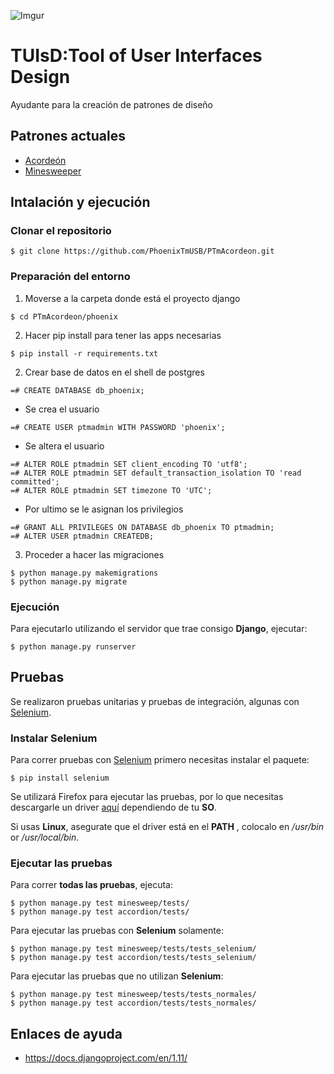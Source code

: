 ![Imgur](https://i.imgur.com/42nxmp5.png)
# TUIsD:Tool of User Interfaces Design 
Ayudante para la creación de patrones de diseño

## Patrones actuales

* [Acordeón](http://www.welie.com/patterns/showPattern.php?patternID=minesweeping)
* [Minesweeper](http://www.welie.com/patterns/showPattern.php?patternID=accordion)
## Intalación y ejecución

### Clonar el repositorio
```
$ git clone https://github.com/PhoenixTmUSB/PTmAcordeon.git
```
### Preparación del entorno
1. Moverse a la carpeta donde está el proyecto django
```
$ cd PTmAcordeon/phoenix
```
2. Hacer pip install para tener las apps necesarias
```
$ pip install -r requirements.txt
```

2. Crear base de datos en el shell de postgres
```
=# CREATE DATABASE db_phoenix;
```
+ Se crea el usuario
```
=# CREATE USER ptmadmin WITH PASSWORD 'phoenix';
```
+ Se altera el usuario
```
=# ALTER ROLE ptmadmin SET client_encoding TO 'utf8';
=# ALTER ROLE ptmadmin SET default_transaction_isolation TO 'read committed';
=# ALTER ROLE ptmadmin SET timezone TO 'UTC';
```

+ Por ultimo se le asignan los privilegios

```
=# GRANT ALL PRIVILEGES ON DATABASE db_phoenix TO ptmadmin;
=# ALTER USER ptmadmin CREATEDB;
```
3. Proceder a hacer las migraciones
```
$ python manage.py makemigrations
$ python manage.py migrate
```

### Ejecución 

Para ejecutarlo utilizando el servidor que trae consigo **Django**, ejecutar:
```
$ python manage.py runserver
```

## Pruebas

Se realizaron pruebas unitarias y pruebas de integración, algunas con [Selenium](http://selenium-python.readthedocs.io/).

### Instalar Selenium
Para correr pruebas con [Selenium](http://selenium-python.readthedocs.io/) primero necesitas instalar el paquete:
```
$ pip install selenium
```

Se utilizará Firefox para ejecutar las pruebas, por lo que necesitas descargarle un driver [aquí](https://github.com/mozilla/geckodriver/releases/tag/v0.19.0) dependiendo de tu **SO**.

Si usas **Linux**, asegurate que el driver está en el **PATH** , colocalo en  */usr/bin* or */usr/local/bin*.

### Ejecutar las pruebas

Para correr **todas las pruebas**, ejecuta:
```
$ python manage.py test minesweep/tests/
$ python manage.py test accordion/tests/
```

Para ejecutar las pruebas con **Selenium** solamente:
```
$ python manage.py test minesweep/tests/tests_selenium/
$ python manage.py test accordion/tests/tests_selenium/
```
Para ejecutar las pruebas que no utilizan **Selenium**:
```
$ python manage.py test minesweep/tests/tests_normales/
$ python manage.py test accordion/tests/tests_normales/
```

## Enlaces de ayuda
* https://docs.djangoproject.com/en/1.11/


